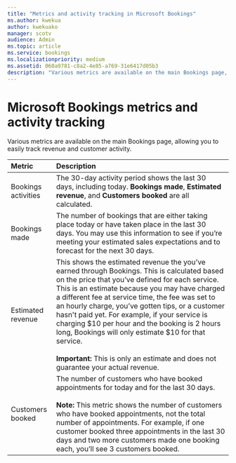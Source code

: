 ```yaml
---
title: "Metrics and activity tracking in Microsoft Bookings"
ms.author: kwekua
author: kwekuako
manager: scotv
audience: Admin
ms.topic: article
ms.service: bookings
ms.localizationpriority: medium
ms.assetid: 060a9781-c8a2-4e85-a769-31e6417d05b3
description: "Various metrics are available on the main Bookings page, allowing you to easily track revenue and customer activity."
---
```


# Microsoft Bookings metrics and activity tracking

Various metrics are available on the main Bookings page, allowing you to easily track revenue and customer activity.

| Metric | Description |
|:---|:---|
| Bookings activities | The 30-day activity period shows the last 30 days, including today. **Bookings made**, **Estimated revenue**, and **Customers booked** are all calculated. |
| Bookings made | The number of bookings that are either taking place today or have taken place in the last 30 days. You may use this information to see if you’re meeting your estimated sales expectations and to forecast for the next 30 days. |
| Estimated revenue | This shows the estimated revenue the you’ve earned through Bookings. This is calculated based on the price that you’ve defined for each service. This is an estimate because you may have charged a different fee at service time, the fee was set to an hourly charge, you’ve gotten tips, or a customer hasn't paid yet. For example, if your service is charging $10 per hour and the booking is 2 hours long, Bookings will only estimate $10 for that service.<br/><br/>**Important:** This is only an estimate and does not guarantee your actual revenue. |
| Customers booked | The number of customers who have booked appointments for today and for the last 30 days.<br/><br/>**Note:** This metric shows the number of customers who have booked appointments, not the total number of appointments. For example, if one customer booked three appointments in the last 30 days and two more customers made one booking each, you’ll see 3 customers booked. |
